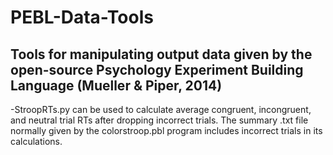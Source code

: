 # PEBL-Data-Tools
Tools for manipulating output data given by the open-source Psychology Experiment Building Language (Mueller &amp; Piper, 2014)
-------------------------------------------------------------------------------------------------------------------------------
-StroopRTs.py can be used to calculate average congruent, incongruent, and neutral trial RTs after dropping incorrect trials. The summary .txt file normally given by the colorstroop.pbl program includes incorrect trials in its calculations. 

